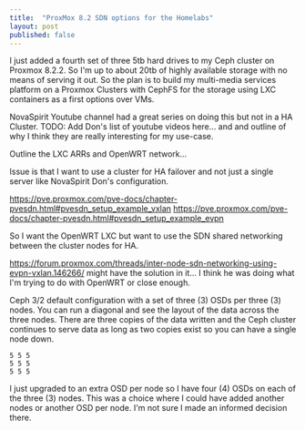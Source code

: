 ```yaml
---
title:  "ProxMox 8.2 SDN options for the Homelabs"
layout: post
published: false
---
```


I just added a fourth set of three 5tb hard drives to my Ceph cluster on Proxmox 8.2.2.  So I'm up to about 20tb of highly available storage with no means of serving it out. So the plan is to build my multi-media services platform on a Proxmox Clusters with CephFS for the storage using LXC containers as a first options over VMs.

NovaSpirit Youtube channel had a great series on doing this but not in a HA Cluster.
TODO: Add Don's list of youtube videos here... and and outline of why I think they are really interesting for my use-case.

Outline the LXC ARRs and OpenWRT network...

Issue is that I want to use a cluster for HA failover and not just a single server like NovaSpirit Don's configuration.

https://pve.proxmox.com/pve-docs/chapter-pvesdn.html#pvesdn_setup_example_vxlan
https://pve.proxmox.com/pve-docs/chapter-pvesdn.html#pvesdn_setup_example_evpn

So I want the OpenWRT LXC but want to use the SDN shared networking between the cluster nodes for HA.

https://forum.proxmox.com/threads/inter-node-sdn-networking-using-evpn-vxlan.146266/ might have the solution in it... I think he was doing what I'm trying to do with OpenWRT or close enough.

Ceph 3/2 default configuration with a set of three (3) OSDs per three (3) nodes. You can run a diagonal and see the layout of the data across the three nodes. There are three copies of the data written and the Ceph cluster continues to serve data as long as two copies exist so you can have a single node down.

```
5 5 5
5 5 5
5 5 5
```

I just upgraded to an extra OSD per node so I have four (4) OSDs on each of the three (3) nodes. This was a choice where I could have added another nodes or another OSD per node. I'm not sure I made an informed decision there.